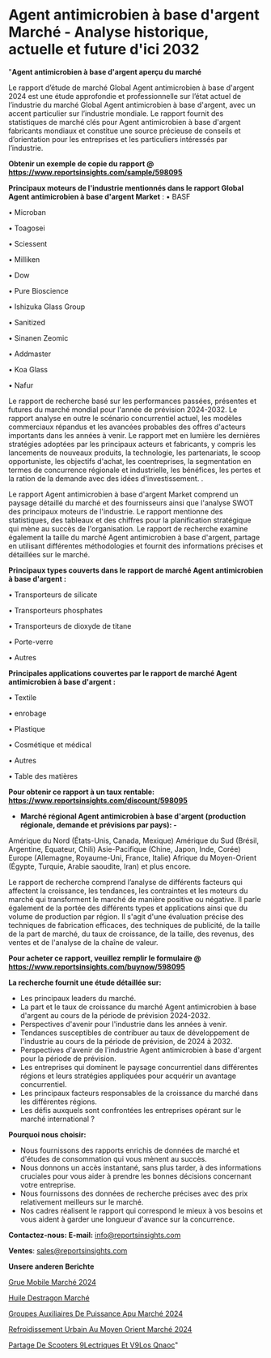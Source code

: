 # Agent antimicrobien à base d'argent Marché - Analyse historique, actuelle et future d'ici 2032

"<strong>Agent antimicrobien à base d'argent aperçu du marché</strong>

Le rapport d’étude de marché Global Agent antimicrobien à base d'argent 2024 est une étude approfondie et professionnelle sur l’état actuel de l’industrie du marché Global Agent antimicrobien à base d'argent, avec un accent particulier sur l’industrie mondiale. Le rapport fournit des statistiques de marché clés pour Agent antimicrobien à base d'argent fabricants mondiaux et constitue une source précieuse de conseils et d’orientation pour les entreprises et les particuliers intéressés par l’industrie.

<strong>Obtenir un exemple de copie du rapport @ <a href=https://www.reportsinsights.com/sample/598095>https://www.reportsinsights.com/sample/598095</a></strong>

<strong>Principaux moteurs de l'industrie mentionnés dans le rapport Global Agent antimicrobien à base d'argent Market</strong> :
• BASF

• Microban

• Toagosei

• Sciessent

• Milliken

• Dow

• Pure Bioscience

• Ishizuka Glass Group

• Sanitized

• Sinanen Zeomic

• Addmaster

• Koa Glass

• Nafur

Le rapport de recherche basé sur les performances passées, présentes et futures du marché mondial pour l'année de prévision 2024-2032. Le rapport analyse en outre le scénario concurrentiel actuel, les modèles commerciaux répandus et les avancées probables des offres d'acteurs importants dans les années à venir. Le rapport met en lumière les dernières stratégies adoptées par les principaux acteurs et fabricants, y compris les lancements de nouveaux produits, la technologie, les partenariats, le scoop opportuniste, les objectifs d'achat, les coentreprises, la segmentation en termes de concurrence régionale et industrielle, les bénéfices, les pertes et la ration de la demande avec des idées d'investissement. .

Le rapport Agent antimicrobien à base d'argent Market comprend un paysage détaillé du marché et des fournisseurs ainsi que l'analyse SWOT des principaux moteurs de l'industrie. Le rapport mentionne des statistiques, des tableaux et des chiffres pour la planification stratégique qui mène au succès de l'organisation. Le rapport de recherche examine également la taille du marché Agent antimicrobien à base d'argent, partage en utilisant différentes méthodologies et fournit des informations précises et détaillées sur le marché.

<strong>Principaux types couverts dans le rapport de marché Agent antimicrobien à base d'argent :</strong>

• Transporteurs de silicate

• Transporteurs phosphates

• Transporteurs de dioxyde de titane

• Porte-verre

• Autres

<strong>Principales applications couvertes par le rapport de marché Agent antimicrobien à base d'argent :</strong>

• Textile

• enrobage

• Plastique

• Cosmétique et médical

• Autres

• Table des matières

<strong>Pour obtenir ce rapport à un taux rentable: <a href=https://www.reportsinsights.com/discount/598095>https://www.reportsinsights.com/discount/598095</a></strong>
<ul>
  <li><strong>Marché régional Agent antimicrobien à base d'argent (production régionale, demande et prévisions par pays): -</strong></li>
</ul>
Amérique du Nord (États-Unis, Canada, Mexique)
Amérique du Sud (Brésil, Argentine, Equateur, Chili)
Asie-Pacifique (Chine, Japon, Inde, Corée)
Europe (Allemagne, Royaume-Uni, France, Italie)
Afrique du Moyen-Orient (Égypte, Turquie, Arabie saoudite, Iran) et plus encore.

Le rapport de recherche comprend l’analyse de différents facteurs qui affectent la croissance, les tendances, les contraintes et les moteurs du marché qui transforment le marché de manière positive ou négative. Il parle également de la portée des différents types et applications ainsi que du volume de production par région. Il s'agit d'une évaluation précise des techniques de fabrication efficaces, des techniques de publicité, de la taille de la part de marché, du taux de croissance, de la taille, des revenus, des ventes et de l'analyse de la chaîne de valeur.

<strong>Pour acheter ce rapport, veuillez remplir le formulaire @   <a href=https://www.reportsinsights.com/buynow/598095>https://www.reportsinsights.com/buynow/598095</a></strong>

<strong>La recherche fournit une étude détaillée sur:</strong>
<ul>
  <li>Les principaux leaders du marché.</li>
  <li>La part et le taux de croissance du marché Agent antimicrobien à base d'argent au cours de la période de prévision 2024-2032.</li>
  <li>Perspectives d'avenir pour l'industrie dans les années à venir.</li>
  <li>Tendances susceptibles de contribuer au taux de développement de l'industrie au cours de la période de prévision, de 2024 à 2032.</li>
  <li>Perspectives d'avenir de l'industrie Agent antimicrobien à base d'argent pour la période de prévision.</li>
  <li>Les entreprises qui dominent le paysage concurrentiel dans différentes régions et leurs stratégies appliquées pour acquérir un avantage concurrentiel.</li>
  <li>Les principaux facteurs responsables de la croissance du marché dans les différentes régions.</li>
  <li>Les défis auxquels sont confrontées les entreprises opérant sur le marché international ?</li>
</ul>
<strong>Pourquoi nous choisir:</strong>
<ul>
  <li>Nous fournissons des rapports enrichis de données de marché et d'études de consommation qui vous mènent au succès.</li>
  <li>Nous donnons un accès instantané, sans plus tarder, à des informations cruciales pour vous aider à prendre les bonnes décisions concernant votre entreprise.</li>
  <li>Nous fournissons des données de recherche précises avec des prix relativement meilleurs sur le marché.</li>
  <li>Nos cadres réalisent le rapport qui correspond le mieux à vos besoins et vous aident à garder une longueur d'avance sur la concurrence.</li>
</ul>
<strong>Contactez-nous:
</strong><strong>E-mail:</strong> <a href=mailto:info@reportsinsights.com>info@reportsinsights.com</a>

<strong>Ventes</strong>: <a href=mailto:sales@reportsinsights.com>sales@reportsinsights.com</a>

<strong>Unsere anderen Berichte</strong>

<a href=https://www.linkedin.com/pulse/grue-mobile-marchétendances-émergentes-et-principaux-eirec/>Grue Mobile Marché 2024</a>

<a href=https://www.linkedin.com/pulse/huile-destragon-march%C3%A9-rapport-2024-nouvelles-u8wbc/>Huile Destragon Marché</a>

<a href=https://www.linkedin.com/pulse/groupes-auxiliaires-de-puissance-apu-marché-analyse-qqhuc/>Groupes Auxiliaires De Puissance Apu Marché 2024</a>

<a href=https://www.linkedin.com/pulse/refroidissement-urbain-au-moyen-orient-marché-2ek0e/>Refroidissement Urbain Au Moyen Orient Marché 2024</a>

<a href=https://www.linkedin.com/pulse/partage-de-scooters-%C3%A9lectriques-et-v%C3%A9los-qnaoc/>Partage De Scooters 9Lectriques Et V9Los Qnaoc</a>"
